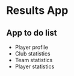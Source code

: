 # Results App

## App to do list
- Player profile
- Club statistics
- Team statistics
- Player statistics
